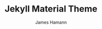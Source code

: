 ---
title: "Jekyll Material Theme"
github: https://github.com/jameshamann/jekyll-material-theme
demo: https://jameshamann.com
author: James Hamann
draft: true
ssg:
  - Jekyll
cms:
  - No Cms
---